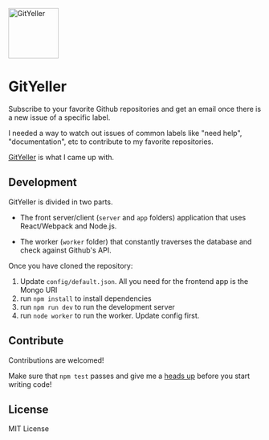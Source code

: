 <img 
    src="https://raw.githubusercontent.com/kbariotis/gityeller/master/app/logo.svg" 
    alt="GitYeller"
    style="margin: 0 auto; width: 100px;"
    >

# GitYeller
Subscribe to your favorite Github repositories and get an email once there is
a new issue of a specific label.

I needed a way to watch out issues of common labels like "need help", 
"documentation", etc to contribute to my favorite repositories. 

[GitYeller](https://gityeller.com) is what I came up with.

## Development

GitYeller is divided in two parts. 

* The front server/client (`server` and `app` folders) application that uses React/Webpack and Node.js.

* The worker (`worker` folder) that constantly traverses the database and check against Github's API.

Once you have cloned the repository:

1) Update `config/default.json`. All you need for the frontend app is the Mongo URI
2) run `npm install` to install dependencies
3) run `npm run dev` to run the development server
4) run `node worker` to run the worker. Update config first.

## Contribute

Contributions are welcomed! 

Make sure that `npm test` passes and give me a [heads up](/issues) before you
start writing code!

## License

MIT License
